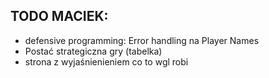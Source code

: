 ## TODO MACIEK:
- defensive programming: Error handling na Player Names
- Postać strategiczna gry (tabelka)
- strona z wyjaśnienieniem co to wgl robi
